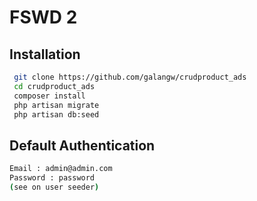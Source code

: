 
# FSWD 2



## Installation

```bash
 git clone https://github.com/galangw/crudproduct_ads
 cd crudproduct_ads
 composer install
 php artisan migrate
 php artisan db:seed
```

    
## Default Authentication
```bash
Email : admin@admin.com
Password : password 
(see on user seeder)

